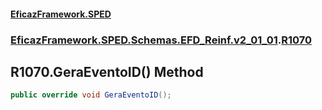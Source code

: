 #### [EficazFramework.SPED](EficazFrameworkSPED.md 'EficazFramework SPED')
### [EficazFramework.SPED.Schemas.EFD_Reinf.v2_01_01](EficazFramework.SPED.Schemas.EFD_Reinf.v2_01_01.md 'EficazFramework.SPED.Schemas.EFD_Reinf.v2_01_01').[R1070](EficazFramework.SPED.Schemas.EFD_Reinf.v2_01_01/R1070.md 'EficazFramework.SPED.Schemas.EFD_Reinf.v2_01_01.R1070')

## R1070.GeraEventoID() Method

```csharp
public override void GeraEventoID();
```